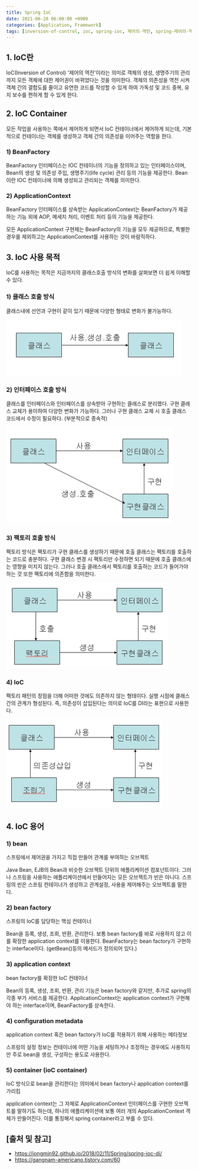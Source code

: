 ```yaml
---
title: Spring IoC
date: 2021-06-28 06:00:00 +0900
categories: [Application, Framework]
tags: [inversion-of-control, ioc, spring-ioc, 제어의-역전, spring-제어의-역전]
---
```


## 1. IoC란
IoC(Inversion of Control) '제어의 역전'이라는 의미로 객체의 생성, 생명주기의 관리까지 모든 객체에 대한 제어권이 바뀌었다는 것을 의미한다. 객체의 의존성을 역전 시켜 객체 간의 결합도를 줄이고 유연한 코드를 작성할 수 있게 하여 가독성 및 코드 중복, 유지 보수를 편하게 할 수 있게 한다.

## 2. IoC Container
모든 작업을 사용하는 쪽에서 제어하게 되면서 IoC 컨테이너에서 제어하게 되는데, 기본적으로 컨테이너는 객체를 생성하고 객체 간의 의존성을 이어주는 역할을 한다.

### 1) BeanFactory
BeanFactory 인터페이스는 IOC 컨테이너의 기능을 정의하고 있는 인터페이스이며, Bean의 생성 및 의존성 주입, 생명주기(life cycle) 관리 등의 기능을 제공한다. Bean이란 IOC 컨테이너에 의해 생성되고 관리되는 객체를 의미한다.

### 2) ApplicationContext
BeanFactory 인터페이스를 상속받는 ApplicationContext는 BeanFactory가 제공하는 기능 외에 AOP, 메세지 처리, 이벤트 처리 등의 기능을 제공한다.

모든 ApplicationContext 구현체는 BeanFactory의 기능을 모두 제공하므로, 특별한 경우를 제외하고는 ApplicationContext를 사용하는 것이 바람직하다.

## 3. IoC 사용 목적
IoC를 사용하는 목적은 지금까지의 클래스호출 방식의 변화를 살펴보면 더 쉽게 이해할 수 있다.

### 1) 클래스 호출 방식
클래스내에 선언과 구현이 같이 있기 때문에 다양한 형태로 변화가 불가능하다.

![class](/assets/img/2021-06-28-spring-ioc/class.png)

### 2) 인터페이스 호출 방식
클래스를 인터페이스와 인터페이스를 상속받아 구현하는 클래스로 분리했다. 구현 클래스 교체가 용이하여 다양한 변화가 가능하다. 그러나 구현 클래스 교체 시 호출 클래스 코드에서 수정이 필요하다. (부분적으로 종속적)

![interface](/assets/img/2021-06-28-spring-ioc/interface.png)

### 3) 팩토리 호출 방식
팩토리 방식은 팩토리가 구현 클래스를 생성하기 때문에 호출 클래스는 팩토리를 호출하는 코드로 충분하다. 구현 클래스 변경 시 팩토리만 수정하면 되기 때문에 호출 클래스에는 영향을 미치지 않는다. 그러나 호출 클래스에서 팩토리를 호출하는 코드가 들어가야 하는 것 또한 팩토리에 의존함을 의미한다.

![factory](/assets/img/2021-06-28-spring-ioc/factory.png)

### 4) IoC
팩토리 패턴의 장점을 더해 어떠한 것에도 의존하지 않는 형태이다. 실행 시점에 클래스 간의 관계가 형성된다. 즉, 의존성이 삽입된다는 의미로 IoC를 DI라는 표현으로 사용한다.

![ioc](/assets/img/2021-06-28-spring-ioc/ioc.png)

## 4. IoC 용어

### 1) bean
스프링에서 제어권을 가지고 직접 만들어 관계를 부여하는 오브젝트

Java Bean, EJB의 Bean과 비슷한 오브젝트 단위의 애플리케이션 컴포넌트이다. 그러나 스프링을 사용하는 애플리케이션에서 만들어지는 모든 오브젝트가 빈은 아니다. 스프링의 빈은 스프링 컨테이너가 생성하고 관계설정, 사용을 제어해주는 오브젝트를 말한다.

### 2) bean factory
스프링의 IoC를 담당하는 핵심 컨테이너

Bean을 등록, 생성, 조회, 반환, 관리한다. 보통 bean factory를 바로 사용하지 않고 이를 확장한 application context를 이용한다. BeanFactory는 bean factory가 구현하는 interface이다. (getBean()등의 메서드가 정의되어 있다.)

### 3) application context
bean factory를 확장한 IoC 컨테이너

Bean의 등록, 생성, 조회, 반환, 관리 기능은 bean factory와 같지만, 추가로 spring의 각종 부가 서비스를 제공한다. ApplicationContext는 application context가 구현해야 하는 interface이며, BeanFactory를 상속한다.

### 4) configuration metadata
application context 혹은 bean factory가 IoC를 적용하기 위해 사용하는 메타정보

스프링의 설정 정보는 컨테이너에 어떤 기능을 세팅하거나 조정하는 경우에도 사용하지만 주로 bean을 생성, 구성하는 용도로 사용한다.

### 5) container (ioC container)
IoC 방식으로 bean을 관리한다는 의미에서 bean factory나 application context를 가리킴

application context는 그 자체로 ApplicationContext 인터페이스를 구현한 오브젝트를 말하기도 하는데, 하나의 애플리케이션에 보통 여러 개의 ApplicationContext 객체가 만들어진다. 이를 통칭해서 spring container라고 부를 수 있다.

## [출처 및 참고]
* <https://jongmin92.github.io/2018/02/11/Spring/spring-ioc-di/>
* <https://gangnam-americano.tistory.com/60>
